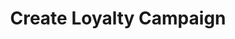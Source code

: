 ---
title: Create Loyalty Campaign
type: endpoint
category: 639ba2628407100061f5faac
slug: create-loyalty-program
parentDoc: 639ba2658407100061f5fab6
hidden: false
order: 3
---